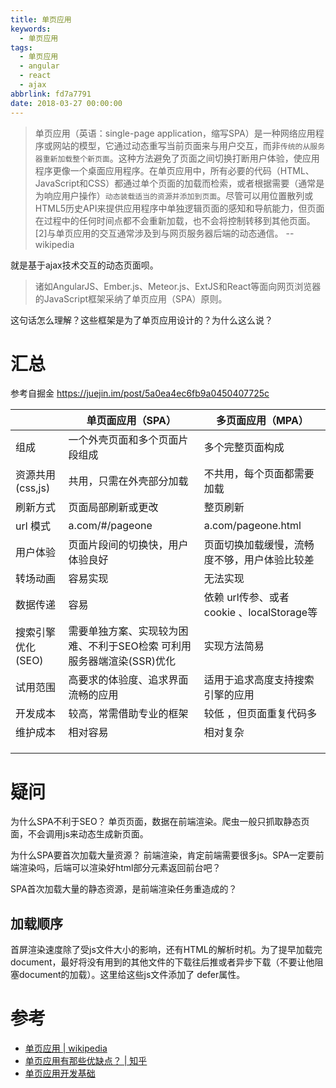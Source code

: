 ```yaml
---
title: 单页应用
keywords:
  - 单页应用
tags:
  - 单页应用
  - angular
  - react
  - ajax
abbrlink: fd7a7791
date: 2018-03-27 00:00:00
---
```




> 单页应用（英语：single-page application，缩写SPA）是一种网络应用程序或网站的模型，它通过动态重写当前页面来与用户交互，而非`传统的从服务器重新加载整个新页面`。这种方法避免了页面之间切换打断用户体验，使应用程序更像一个桌面应用程序。在单页应用中，所有必要的代码（HTML、JavaScript和CSS）都通过单个页面的加载而检索，或者根据需要（通常是为响应用户操作）`动态装载适当的资源并添加到页面`。尽管可以用位置散列或HTML5历史API来提供应用程序中单独逻辑页面的感知和导航能力，但页面在过程中的任何时间点都不会重新加载，也不会将控制转移到其他页面。[2]与单页应用的交互通常涉及到与网页服务器后端的动态通信。
> -- wikipedia

就是基于ajax技术交互的动态页面呗。


> 诸如AngularJS、Ember.js、Meteor.js、ExtJS和React等面向网页浏览器的JavaScript框架采纳了单页应用（SPA）原则。

这句话怎么理解？这些框架是为了单页应用设计的？为什么这么说？



# 汇总

参考自掘金 https://juejin.im/post/5a0ea4ec6fb9a0450407725c

|                   | 单页面应用（SPA）                                                     | 多页面应用（MPA）                            |
|-------------------|-----------------------------------------------------------------------|----------------------------------------------|
| 组成              | 一个外壳页面和多个页面片段组成                                        | 多个完整页面构成                             |
| 资源共用(css,js)  | 共用，只需在外壳部分加载                                              | 不共用，每个页面都需要加载                   |
| 刷新方式          | 页面局部刷新或更改                                                    | 整页刷新                                     |
| url 模式          | a.com/#/pageone                                                       | a.com/pageone.html                           |
| 用户体验          | 页面片段间的切换快，用户体验良好                                      | 页面切换加载缓慢，流畅度不够，用户体验比较差 |
| 转场动画          | 容易实现                                                              | 无法实现                                     |
| 数据传递          | 容易                                                                  | 依赖 url传参、或者cookie 、localStorage等    |
| 搜索引擎优化(SEO) | 需要单独方案、实现较为困难、不利于SEO检索 可利用服务器端渲染(SSR)优化 | 实现方法简易                                 |
| 试用范围          | 高要求的体验度、追求界面流畅的应用                                    | 适用于追求高度支持搜索引擎的应用             |
| 开发成本          | 较高，常需借助专业的框架                                              | 较低 ，但页面重复代码多                      |
| 维护成本          | 相对容易                                                              | 相对复杂                                     |
|                   |                                                                       |                                              |
|                   |                                                                       |                                              |
|                   |                                                                       |                                              |


# 疑问

为什么SPA不利于SEO？
单页页面，数据在前端渲染。爬虫一般只抓取静态页面，不会调用js来动态生成新页面。

为什么SPA要首次加载大量资源？
前端渲染，肯定前端需要很多js。SPA一定要前端渲染吗，后端可以渲染好html部分元素返回前台吧？

SPA首次加载大量的静态资源，是前端渲染任务重造成的？


## 加载顺序

首屏渲染速度除了受js文件大小的影响，还有HTML的解析时机。为了提早加载完document，最好将没有用到的其他文件的下载往后推或者异步下载（不要让他阻塞document的加载）。这里给这些js文件添加了 defer属性。


# 参考
- [单页应用 | wikipedia](https://zh.wikipedia.org/wiki/%E5%8D%95%E9%A1%B5%E5%BA%94%E7%94%A8)
- [单页应用有那些优缺点？ | 知乎](https://www.zhihu.com/question/20792064)
- [单页应用开发基础](http://tinyambition.com/Single-Page-App-Break/%E7%AC%AC01%E7%AB%A0%20%E4%BD%95%E4%B8%BA%E5%8D%95%E9%A1%B5%E5%BA%94%E7%94%A8.html)
